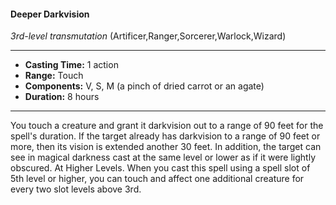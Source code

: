 #### Deeper Darkvision
*3rd-level transmutation* (Artificer,Ranger,Sorcerer,Warlock,Wizard)
___
- **Casting Time:** 1 action
- **Range:** Touch
- **Components:** V, S, M (a pinch of dried carrot or an agate)
- **Duration:** 8 hours
---
You touch a creature and grant it darkvision out to
a range of 90 feet for the spell's duration. If the
target already has darkvision to a range of 90 feet or
more, then its vision is extended another 30 feet.
In addition, the target can see in magical
darkness cast at the same level or lower as if it were
lightly obscured.
At Higher Levels. When you cast this spell using
a spell slot of 5th level or higher, you can touch and
affect one additional creature for every two slot
levels above 3rd.
